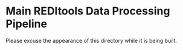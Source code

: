 # Main REDItools Data Processing Pipeline

Please excuse the appearance of this directory while it is being built.

